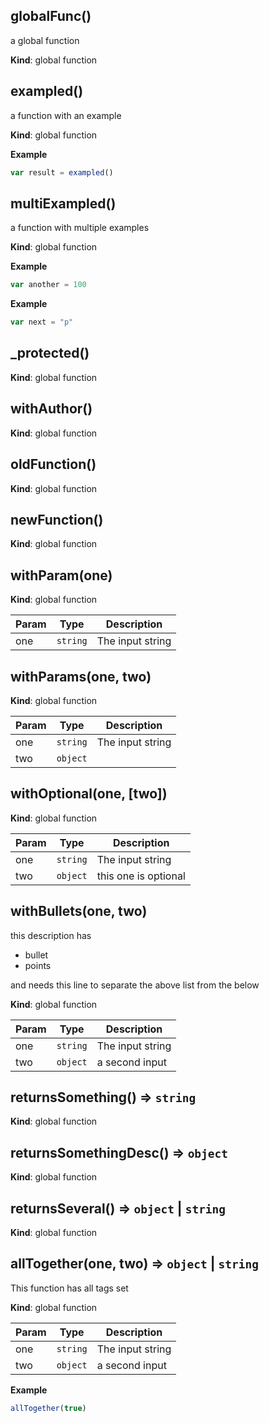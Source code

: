 <a name="globalFunc"></a>
## globalFunc()
a global function

**Kind**: global function


<a name="exampled"></a>
## exampled()
a function with an example

**Kind**: global function  



**Example**
```js
var result = exampled()
```


<a name="multiExampled"></a>
## multiExampled()
a function with multiple examples

**Kind**: global function  



**Example**
```js
var another = 100
```
**Example**
```js
var next = "p"
```


<a name="_protected"></a>
## _protected()
**Kind**: global function


<a name="withAuthor"></a>
## withAuthor()
**Kind**: global function


<a name="oldFunction"></a>
## oldFunction()
**Kind**: global function


<a name="newFunction"></a>
## newFunction()
**Kind**: global function


<a name="withParam"></a>
## withParam(one)
**Kind**: global function  

| Param | Type     | Description      |
| ----- | -------- | ---------------- |
| one   | `string` | The input string |


<a name="withParams"></a>
## withParams(one, two)
**Kind**: global function  

| Param | Type     | Description      |
| ----- | -------- | ---------------- |
| one   | `string` | The input string |
| two   | `object` |                  |


<a name="withOptional"></a>
## withOptional(one, [two])
**Kind**: global function  

| Param | Type     | Description          |
| ----- | -------- | -------------------- |
| one   | `string` | The input string     |
| two   | `object` | this one is optional |


<a name="withBullets"></a>
## withBullets(one, two)
this description has 

- bullet
- points

and needs this line to separate the above list from the below

**Kind**: global function  

| Param | Type     | Description      |
| ----- | -------- | ---------------- |
| one   | `string` | The input string |
| two   | `object` | a second input   |


<a name="returnsSomething"></a>
## returnsSomething() ⇒ `string`
**Kind**: global function


<a name="returnsSomethingDesc"></a>
## returnsSomethingDesc() ⇒ `object`
**Kind**: global function


<a name="returnsSeveral"></a>
## returnsSeveral() ⇒ `object` | `string`
**Kind**: global function


<a name="allTogether"></a>
## allTogether(one, two) ⇒ `object` | `string`
This function has all tags set

**Kind**: global function  

| Param | Type     | Description      |
| ----- | -------- | ---------------- |
| one   | `string` | The input string |
| two   | `object` | a second input   |


**Example**
```js
allTogether(true)
```


